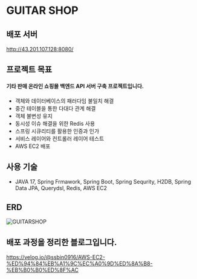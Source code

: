# GUITAR SHOP


## 배포 서버
http://43.201.107.128:8080/


## 프로젝트 목표

#### 기타 판매 온라인 쇼핑몰 백엔드 API 서버 구축 프로젝트입니다.

* 객체와 데이터베이스의 패러다임 불일치 해결
* 중간 테이블을 통한 다대다 관계 해결
* 객체 불변성 유지
* 동시성 이슈 해결을 위한 Redis 사용
* 스프링 시큐리티를 활용한 인증과 인가
* 서비스 레이어와 컨트롤러 레이어 테스트
* AWS EC2 배포

## 사용 기술

* JAVA 17, Spring Frmawork, Spring Boot, Spring Sequrity, H2DB, Spring Data JPA, Querydsl, Redis, AWS EC2

## ERD

![GUITARSHOP](https://github.com/ssbin0916/GUITAR-SHOP/assets/151374753/71c2fe20-120b-4f61-b93e-c5075ffe56e6)

## 배포 과정을 정리한 블로그입니다.
https://velog.io/@ssbin0916/AWS-EC2-%ED%94%84%EB%A1%9C%EC%A0%9D%ED%8A%B8-%EB%B0%B0%ED%8F%AC
